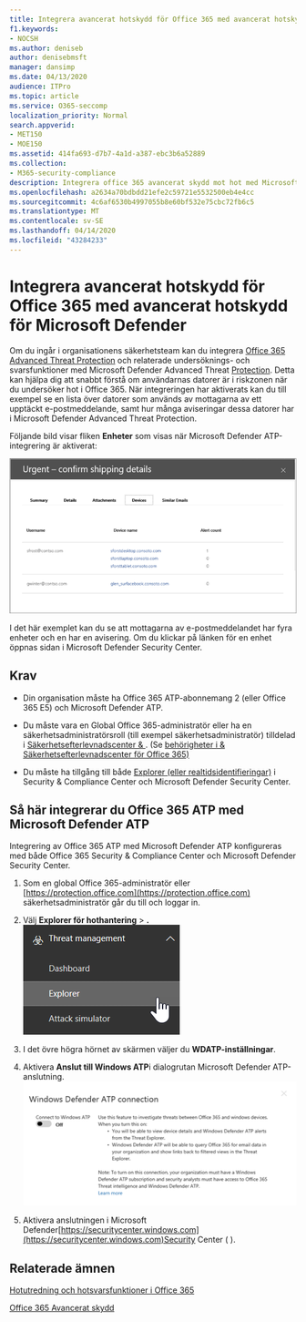 ```yaml
---
title: Integrera avancerat hotskydd för Office 365 med avancerat hotskydd för Microsoft Defender
f1.keywords:
- NOCSH
ms.author: deniseb
author: denisebmsft
manager: dansimp
ms.date: 04/13/2020
audience: ITPro
ms.topic: article
ms.service: O365-seccomp
localization_priority: Normal
search.appverid:
- MET150
- MOE150
ms.assetid: 414fa693-d7b7-4a1d-a387-ebc3b6a52889
ms.collection:
- M365-security-compliance
description: Integrera office 365 avancerat skydd mot hot med Microsoft Defender Advanced Threat Protection för att se mer detaljerad information om hothantering.
ms.openlocfilehash: a2634a70bdbdd21efe2c59721e5532500eb4e4cc
ms.sourcegitcommit: 4c6af6530b4997055b8e60bf532e75cbc72fb6c5
ms.translationtype: MT
ms.contentlocale: sv-SE
ms.lasthandoff: 04/14/2020
ms.locfileid: "43284233"
---
```

# <a name="integrate-office-365-advanced-threat-protection-with-microsoft-defender-advanced-threat-protection"></a>Integrera avancerat hotskydd för Office 365 med avancerat hotskydd för Microsoft Defender

Om du ingår i organisationens säkerhetsteam kan du integrera [Office 365 Advanced Threat Protection](office-365-atp.md) och relaterade undersöknings- och svarsfunktioner med Microsoft Defender Advanced Threat [Protection](https://docs.microsoft.com/windows/security/threat-protection/microsoft-defender-atp/microsoft-defender-advanced-threat-protection). Detta kan hjälpa dig att snabbt förstå om användarnas datorer är i riskzonen när du undersöker hot i Office 365. När integreringen har aktiverats kan du till exempel se en lista över datorer som används av mottagarna av ett upptäckt e-postmeddelande, samt hur många aviseringar dessa datorer har i Microsoft Defender Advanced Threat Protection.
  
Följande bild visar fliken **Enheter** som visas när Microsoft Defender ATP-integrering är aktiverat:
  
![När Microsoft Defender ATP är aktiverat kan du se en lista över enheter med aviseringar.](../../media/fec928ea-8f0c-44d7-80b9-a2e0a8cd4e89.PNG)
  
I det här exemplet kan du se att mottagarna av e-postmeddelandet har fyra enheter och en har en avisering. Om du klickar på länken för en enhet öppnas sidan i Microsoft Defender Security Center.
  
## <a name="requirements"></a>Krav

- Din organisation måste ha Office 365 ATP-abonnemang 2 (eller Office 365 E5) och Microsoft Defender ATP.
    
- Du måste vara en Global Office 365-administratör eller ha en säkerhetsadministratörsroll (till exempel säkerhetsadministratör) tilldelad i [Säkerhetsefterlevnadscenter &amp; ](https://protection.office.com). (Se [behörigheter i &amp; Säkerhetsefterlevnadscenter för Office 365)](permissions-in-the-security-and-compliance-center.md)
    
- Du måste ha tillgång till både [Explorer (eller realtidsidentifieringar)](threat-explorer.md) i Security & Compliance Center och Microsoft Defender Security Center.
    
## <a name="to-integrate-office-365-atp-with-microsoft-defender-atp"></a>Så här integrerar du Office 365 ATP med Microsoft Defender ATP

Integrering av Office 365 ATP med Microsoft Defender ATP konfigureras med både Office 365 Security & Compliance Center och Microsoft Defender Security Center.
  
1. Som en global Office 365-administratör eller [https://protection.office.com](https://protection.office.com) säkerhetsadministratör går du till och loggar in.
    
2. Välj **Explorer för hothantering** \> **.**<br>![Explorer på menyn Hothantering](../../media/ThreatMgmt-Explorer-nav.png)<br>
    
3. I det övre högra hörnet av skärmen väljer du **WDATP-inställningar**.
    
4. Aktivera **Anslut till Windows ATP**i dialogrutan Microsoft Defender ATP-anslutning.<br>![Microsoft Defender ATP-anslutning](../../media/Explorer-WDATPConnection-dialog.png)<br>
    
5. Aktivera anslutningen i Microsoft Defender[https://securitycenter.windows.com](https://securitycenter.windows.com)Security Center ( ).

## <a name="related-topics"></a>Relaterade ämnen

[Hotutredning och hotsvarsfunktioner i Office 365](office-365-ti.md)
  
[Office 365 Avancerat skydd](office-365-atp.md)
  

